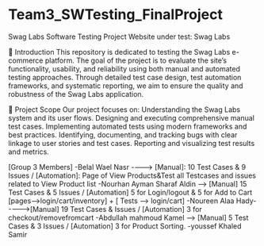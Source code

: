 # Team3_SWTesting_FinalProject
Swag Labs Software Testing Project
Website under test: Swag Labs

📌 Introduction
This repository is dedicated to testing the Swag Labs e-commerce platform. The goal of the project is to evaluate the site’s functionality, usability, and reliability using both manual and automated testing approaches. Through detailed test case design, test automation frameworks, and systematic reporting, we aim to ensure the quality and robustness of the Swag Labs application.

🎯 Project Scope
Our project focuses on:
Understanding the Swag Labs system and its user flows.
Designing and executing comprehensive manual test cases.
Implementing automated tests using modern frameworks and best practices.
Identifying, documenting, and tracking bugs with clear linkage to user stories and test cases.
Reporting and visualizing test results and metrics.


[Group 3 Members]
-Belal Wael Nasr ----> [Manual]: 10 Test Cases & 9 Issues / [Automation]: Page of View Products&Test all Testcases and issues related to View Product list
-Nourhan Ayman Sharaf Aldin --> [Manual] 15 Test Cases & 5 Issues / [Automation] 5 for Login/logout & 5 for Add to Cart [pages-->login/cart/inventory] + [ Tests --> login/cart]
-Noureen Alaa Hady----->[Manual] 19 Test Cases & Issues /  [Automation] 3 for checkout/removefromcart
-Abdullah mahmoud Kamel --> [Manual] 5 Test Cases & 3 Issues /  [Automation] 3 for Product Sorting.
-youssef Khaled Samir
